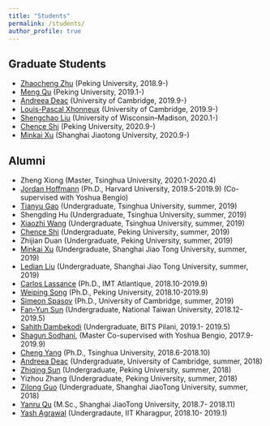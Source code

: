 ```yaml
---
title: "Students"
permalink: /students/
author_profile: true
---
```


Graduate Students
---
* [Zhaocheng Zhu](https://kiddozhu.github.io/) (Peking University, 2018.9-)
* [Meng Qu](https://mnqu.github.io/) (Peking University, 2019.1-)
* [Andreea Deac](https://andreeadeac22.github.io/) (University of Cambridge, 2019.9-)
* [Louis-Pascal Xhonneux](https://www.linkedin.com/in/louis-pascal-xhonneux-3a85a2141/?originalSubdomain=uk) (University of Cambridge, 2019.9-)
* [Shengchao Liu](https://chao1224.github.io/) (University of Wisconsin–Madison, 2020.1-)
* [Chence Shi](https://chenceshi.com/) (Peking University, 2020.9-)
* [Minkai Xu](https://minkaixu.com/) (Shanghai Jiaotong University, 2020.9-)

Alumni
---
* Zheng Xiong (Master, Tsinghua University, 2020.1-2020.4)
* [Jordan Hoffmann](https://jhoffmann.org/) (Ph.D., Harvard University, 2019.5-2019.9) (Co-supervised with Yoshua Bengio)
* [Tianyu Gao](https://gaotianyu.xyz/) (Undergraduate, Tsinghua University, summer, 2019)
* Shengding Hu (Undergraduate, Tsinghua University, summer, 2019)
* [Xiaozhi Wang](https://bakser.github.io/) (Undergraduate, Tsinghua University, summer, 2019)
* [Chence Shi](https://chenceshi.com/) (Undergraduate, Peking University, summer, 2019) 
* Zhijian Duan (Undergraduate, Peking University, summer, 2019)
* [Minkai Xu](https://minkaixu.com/) (Undergraduate, Shanghai Jiao Tong University, summer, 2019)
* [Ledian Liu](http://bcmi.sjtu.edu.cn/home/liuledian/) (Undergraduate, Shanghai Jiao Tong University, summer, 2019)
* [Carlos Lassance](https://cadurosar.github.io/) (Ph.D., IMT Atlantique, 2018.10-2019.9)
* [Weiping Song](https://songweiping.github.io/) (Ph.D., Peking University, 2018.10-2019.9)
* [Simeon Spasov](https://www.linkedin.com/in/simeon-spasov-27055293/) (Ph.D., University of Cambridge, summer, 2019)
* [Fan-Yun Sun](https://fanyun-sun.github.io/) (Undergraduate, National Taiwan University, 2018.12-2019.5)
* [Sahith Dambekodi](https://www.linkedin.com/in/sahith-dambekodi-31270b104/?originalSubdomain=in) (Undergraduate, BITS Pilani, 2019.1- 2019.5)
* [Shagun Sodhani](https://shagunsodhani.com/), (Master Co-supervised with Yoshua Bengio, 2017.9-2019.9)
* [Cheng Yang](http://nlp.csai.tsinghua.edu.cn/~yangcheng/) (Ph.D., Tsinghua University, 2018.6-2018.10)
* [Andreea Deac](https://andreeadeac22.github.io/) (Undergraduate, University of Cambridge, summer, 2018)
* [Zhiqing Sun](https://www.cs.cmu.edu/~zhiqings/) (Undergraduate, Peking University, summer, 2018)
* Yizhou Zhang (Undergraduate, Peking University, summer, 2018)
* [Zilong Guo](https://www.linkedin.com/in/%E5%AD%90%E9%BE%99-%E9%83%AD-648573194/?locale=en_US) (Undergraduate, Shanghai JiaoTong University, summer, 2018)
* [Yanru Qu](https://yanruqu.com/) (M.Sc., Shanghai JiaoTong University, 2018.7- 2018.11)
* [Yash Agrawal](https://www.linkedin.com/in/yash-agrawal-1b639b131/?originalSubdomain=in) (Undergradaute, IIT Kharagpur, 2018.10- 2019.1)
